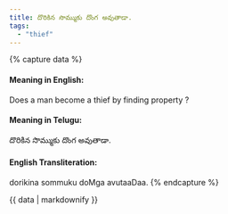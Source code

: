 ```yaml
---
title: దొరికిన సొమ్ముకు దొంగ అవుతాడా.
tags:
  - "thief"
---
```


{% capture data %}
#### Meaning in English:
Does a man become a thief by finding property ?

#### Meaning in Telugu:
దొరికిన సొమ్ముకు దొంగ అవుతాడా.

#### English Transliteration:
dorikina sommuku doMga avutaaDaa.
{% endcapture %}

{{ data | markdownify }}

